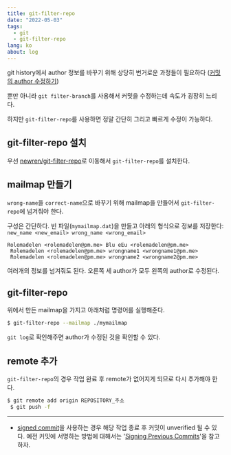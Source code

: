 ```yaml
---
title: git-filter-repo
date: "2022-05-03"
tags: 
  - git
  - git-filter-repo
lang: ko
about: log
---
```


git history에서 author 정보를 바꾸기 위해 상당히 번거로운 과정들이 필요하다 ([커밋의 author 수정하기](../ko/change-author-of-commit-in-git-history/))

뿐만 아니라 `git filter-branch`를 사용해서 커밋을 수정하는데 속도가 굉장히 느리다.

하지만 `git-filter-repo`를 사용하면 정말 간단히 그리고 빠르게 수정이 가능하다.

## git-filter-repo 설치

우선 [newren/git-filter-repo](https://github.com/newren/git-filter-repo/blob/main/INSTALL.md)로 이동해서 `git-filter-repo`를 설치한다.

## mailmap 만들기

`wrong-name`을 `correct-name`으로 바꾸기 위해 mailmap을 만들어서 `git-filter-repo`에 넘겨줘야 한다. 

구성은 간단하다. 빈 파일(`mymailmap.dat`)을 만들고 아래의 형식으로 정보를 저장한다:
`new_name <new_email> wrong_name <wrong_email>`

```text
Rolemadelen <rolemadelen@pm.me> Blu eEu <rolemadelen@pm.me>
 Rolemadelen <rolemadelen@pm.me> wrongname1 <wrongname1@pm.me>
 Rolemadelen <rolemadelen@pm.me> wrongname2 <wrongname2@pm.me>
```

여러개의 정보를 넘겨줘도 된다. 오른쪽 세 author가 모두 왼쪽의 author로 수정된다.

## git-filter-repo 

위에서 만든 mailmap을 가지고 아래처럼 명령어를 실행해준다.

```sh
$ git-filter-repo --mailmap ./mymailmap
```

`git log`로 확인해주면 author가 수정된 것을 확인할 수 있다.


## remote 추가
`git-filter-repo`의 경우 작업 완료 후 remote가 없어지게 되므로 다시 추가해야 한다.

```sh
$ git remote add origin REPOSITORY_주소
 $ git push -f
```

---

- [signed commit](./signing-commits/)을 사용하는 경우 해당 작업 종료 후 커밋이 unverified 될 수 있다. 예전 커밋에 서명하는 방법에 대해서는 '[Signing Previous Commits](https://medium.com/@gonexvii/signing-previous-commits-787a077bdb62)'을 참고하자.